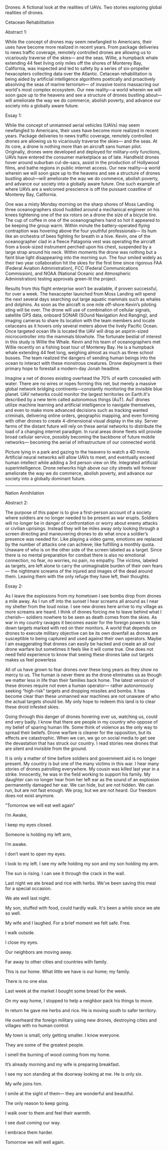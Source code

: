 Drones: A fictional look at the realities of UAVs. Two stories exploring global realities of drones.


Cetacean Rehabilitation

Abstract 1: 

While the concept of drones may seem newfangled to Americans, their uses have become more realized in recent years. From package deliveries to news traffic coverage, remotely controlled drones are allowing us to vicariously traverse of the skies— and the seas. Willie, a humpback whale extending 44 feet living only miles off the shores of Monterey Bay, California, was inspected and led to safety by a series of six-propeller hexacopters collecting data over the Atlantic. Cetacean rehabilitation is being aided by artificial intelligence algorithms poetically and proactively absolving the seas of marine terrorism— of invasive toxins massacring our world's most complex ecosystem. Our new reality—a world wherein we will soon gaze up to the heavens and see a structure of drones bustling about—will ameliorate the way we do commerce, abolish poverty, and advance our society into a globally aware future.


Essay 1: 

While the concept of unmanned aerial vehicles (UAVs) may seem newfangled to Americans, their uses have become more realized in recent years. Package deliveries to news traffic coverage, remotely controlled drones are allowing us to vicariously traverse the skies— and the seas. At its core, a drone is nothing more than an aircraft sans human pilot. Originally, drones were developed and deployed for military-only functions, UAVs have entered the consumer marketplace as of late. Handheld drones hover around suburban cul-de-sacs, assist in the production of Hollywood films, and bathe regions in public internet access. Our new reality—a world wherein we will soon gaze up to the heavens and see a structure of drones bustling about—will ameliorate the way we do commerce, abolish poverty, and advance our society into a globally aware future. One such example of where UAVs are a welcomed prescience is off the puissant coastline of Monterey Bay, California.  

One was a misty Monday morning on the sharp shores of Moss Landing three oceanographers stood huddled around a mechanical engineer on his knees tightening one of the six rotors on a drone the size of a bicycle tire. The cup of coffee in one of the oceanographers hand so hot it appeared to be keeping the group warm. Within minute the battery-operated flying contraption was hovering above the four youthful professionals— its hum like an orchestra of bees fighting for breath in a hive. Kevin, one of the oceanographer clad in a fleece Patagonia vest was operating the aircraft from a book-sized instrument perched upon his chest, suspended by a large strap around his neck. Within moments the drone was nothing but a faint blue light disappearing into the morning sun. The four smiled widely as their two year collaboration hit the skies for the first time since rigorous FAA (Federal Aviation Administration), FCC (Federal Communications Commission), and NOAA (National Oceanic and Atmospheric Administration) testing approvals green-lit the project. 

Results from this flight enterprise won’t be available, if proven successful, for over a  week. The hexacopter launched from Moss Landing will spend the next several days searching out large aquatic mammals such as whales and dolphins. As soon as the aircraft is one mile off-shore Kevin’s piloting sting will be over. The drone will use of combination of cellular signals, satellite GPS data, onboard SONAR (SOund Navigation And Ranging), and imaging cameras to share its location with the team members and locate cetaceans as it hovers only several meters above the lively Pacific Ocean. Once targeted ocean life is located the UAV will drop an aspirin-sized microcontroller into the mammals blowhole. The fortunate bestial of interest in this study is Willie the Whale. Kevin and his team of oceanographers met Willie recently on a fishing boat tour of Monterey Bay. He is a humpback whale extending 44 feet long, weighing almost as much as three school busses. The team realized the dangers of sending human beings into the ocean to interact with these monstrous creatures. Drone deployment is their primary hope to forestall a modern-day Jonah headline. 


Imagine a net of drones existing overhead the 70% of earth concealed with water. There are no wires or ropes forming this net, but merely a massive global network bridging continents—constantly monitoring the invisible blue planet. UAV networks could monitor the largest territories on Earth.It's described by a new term called autonomous things (AuT). AuT drones utilize machine learning and artificial intelligence to navigate themselves, and even to make more advanced decisions such as tracking wanted criminals, delivering online orders, geographic mapping, and even forming with other drones to create 4-dimensional visual display in the sky. Server farms of the distant future will rely on these aerial networks to distribute the load of a changing internet paradigm. In rural areas drone fleets will provide broad cellular service, possibly becoming the backbone of future mobile networks— becoming the aerial of infrastructure of our connected world. 

Picture lying in a park and gazing to the heavens to watch a 4D movie. Artificial neural networks will allow UAVs to meet, and eventually exceed human intellect while adding a 3rd person view on life. Integrated artificial superintelligence. Drone networks high above our city streets will forever ameliorate the way we do commerce, abolish poverty, and advance our society into a globally dominant future. 


---------------------------------------------


Nation Annihilation

Abstract 2: 

The purpose of this paper is to give a first-person account of a society where soldiers are no longer needed to be present as war erupts. Soldiers will no longer be in danger of confrontation or worry about enemy attacks or civilian uprisings. Instead they will be miles away only looking through a screen directing and maneuvering drones to do what once a soldier’s presence was needed for. Like playing a video game, emotions are replaced by the number of attacks one can achieve; like fulfilling a monthly quota.  Unaware of who is on the other side of the screen labeled as a target. Since there is no mental preparation for combat there is also no emotional connection, no fear, no worries, no pain, no empathy. The victims, labeled as targets, are left alone to carry the unimaginable burden of their own fears— the nightmare screams of the injured and images of the dead around them. Leaving them with the only refuge they have left, their thoughts. 


Essay 2:

As I leave the explosions from my hometown I see bombs drop from drones a mile away. As I run off into the sunset I hear screams all around as I near my shelter from the loud noise. I see new drones here arrive to my village as more screams are heard. I think of drones forcing me to leave behind what I cherish— soldiers nowhere to be seen as death comes from the skies. As war in my country ravages it becomes easier for the foreign powers to take down targets marked with red on their monitors. A world that depends on drones to execute military objective can be its own downfall as drones are susceptible to being captured and used against their own operators. Maybe I am exaggerating that drones can easily be hacked and create an all out drone warfare but sometimes it feels like it will come true. One does not need field experience to know that seeing these drones take out targets makes us feel powerless

All of us have grown to fear drones over these long years as they show no mercy to us. The human is never there as the drone eliminates us as though we matter less in life than their families back home. The latest version of these drones require not even a human operator— rather autonomously seeking “high-risk” targets and dropping missiles and bombs. It has become clear than these unmanned war machines are not unaware of who the actual targets should be. My only hope to redeem this land is to clear these droid infested skies. 

Going through this danger of drones hovering over us, watching us, could end very badly. I know that there are people in my country who oppose of my belief of sparing human life. Some think of violence as the only way to spread their beliefs. Drone warfare is cleaner for the opposition, but its effects are catastrophic. When we can, we go on social media to get see the devastation that has struck our country. I read stories new drones that are silent and invisible from the ground.  


It is only a matter of time before soldiers and government aid is no longer present. My country is but one of the many victims in this war. I hear many stories of drones patrolling everywhere. My cousin was killed last year in a strike. Innocently, he was in the field working to support his family. My daughter can no longer hear from her left ear as the sound of an explosion permanently damaged her ear. We can hide, but are not hidden. We can run, but are not fast enough. We pray, but we are not heard. Our freedom does not exist anymore. 


“Tomorrow we will eat well again”

I’m Awake,

I keep my eyes closed.

Someone is holding my left arm,

I’m awake.

I don’t want to open my eyes.

I look to my left. I see my wife holding my son and my son holding my arm.

The sun is rising. I can see it through the crack in the wall.

Last night we ate bread and rice with herbs. We’ve been saving this meal for a special occasion.

We ate well last night.

My son, stuffed with food, could hardly walk. It's been a while since we ate so well.

My wife and I laughed. For a brief moment we felt safe. Free.

I walk outside.

I close my eyes.

Our neighbors are moving away.

Far away to other cities and countries with family.

This is our home. What little we have is our home; my family.

There is no one else.

Last week at the market I bought some bread for the week.

On my way home, I stopped to help a neighbor pack his things to move. 

In return he gave me herbs and rice. He is moving south to safer territory.  

He overheard the foreign military using new drones, destroying cities and villages with no human control.

My town is small; only getting smaller. I know everyone.

They are some of the greatest people.

I smell the burning of wood coming from my home. 

It’s already morning and my wife is preparing breakfast.

I see my son standing at the doorway looking at me. He is only six. 

My wife joins him. 

I smile at the sight of them— they are wonderful and beautiful.

The only reason to keep going. 

I walk over to them and feel their warmth.

I see dust coming our way.

I embrace them harder.

Tomorrow we will well again.



